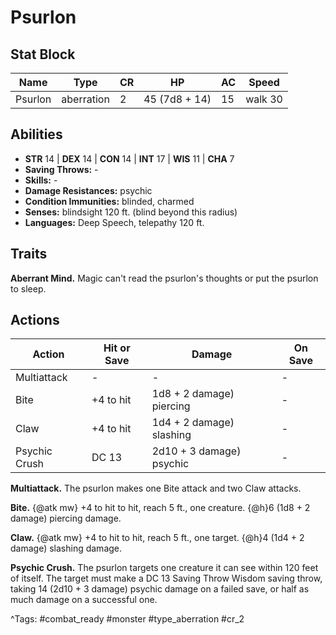 # Psurlon

## Stat Block

| Name | Type | CR | HP | AC | Speed |
|------|------|----|----|----|-------|
| Psurlon | aberration | 2 | 45 (7d8 + 14) | 15 | walk 30 |

## Abilities

- **STR** 14 | **DEX** 14 | **CON** 14 | **INT** 17 | **WIS** 11 | **CHA** 7
- **Saving Throws:** -  
- **Skills:** -  
- **Damage Resistances:** psychic  
- **Condition Immunities:** blinded, charmed  
- **Senses:** blindsight 120 ft. (blind beyond this radius)  
- **Languages:** Deep Speech, telepathy 120 ft.

## Traits

**Aberrant Mind.** Magic can't read the psurlon's thoughts or put the psurlon to sleep.


## Actions

| Action | Hit or Save | Damage | On Save |
|--------|--------------|--------|----------|
| Multiattack | - | - | - |
| Bite | +4 to hit | 1d8 + 2 damage) piercing | - |
| Claw | +4 to hit | 1d4 + 2 damage) slashing | - |
| Psychic Crush | DC 13 | 2d10 + 3 damage) psychic | - |

**Multiattack.** The psurlon makes one Bite attack and two Claw attacks.

**Bite.** {@atk mw} +4 to hit to hit, reach 5 ft., one creature. {@h}6 (1d8 + 2 damage) piercing damage.

**Claw.** {@atk mw} +4 to hit to hit, reach 5 ft., one target. {@h}4 (1d4 + 2 damage) slashing damage.

**Psychic Crush.** The psurlon targets one creature it can see within 120 feet of itself. The target must make a DC 13 Saving Throw Wisdom saving throw, taking 14 (2d10 + 3 damage) psychic damage on a failed save, or half as much damage on a successful one.


^Tags: #combat_ready #monster #type_aberration #cr_2